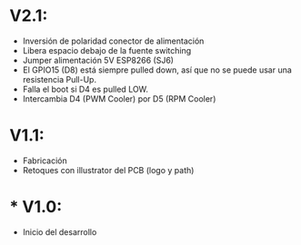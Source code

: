 # V2.1:
* Inversión de polaridad conector de alimentación
* Libera espacio debajo de la fuente switching
* Jumper alimentación 5V ESP8266 (SJ6)
* El GPIO15 (D8) está siempre pulled down, así que no se puede usar una resistencia Pull-Up.
* Falla el boot si D4 es pulled LOW.
* Intercambia D4 (PWM Cooler) por D5 (RPM Cooler)

# V1.1:
* Fabricación
* Retoques con illustrator del PCB (logo y path)

# * V1.0:
* Inicio del desarrollo
